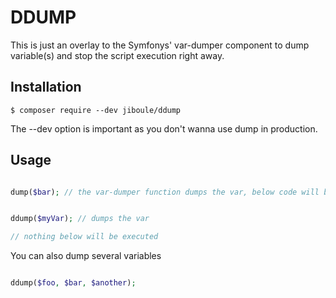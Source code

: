 # DDUMP

This is just an overlay to the Symfonys' var-dumper component to dump variable(s) and stop the script execution right away.

## Installation

    $ composer require --dev jiboule/ddump
    
The --dev option is important as you don't wanna use dump in production.
    
## Usage

```php

dump($bar); // the var-dumper function dumps the var, below code will be executed


ddump($myVar); // dumps the var

// nothing below will be executed

```

You can also dump several variables

```php

ddump($foo, $bar, $another);
```
